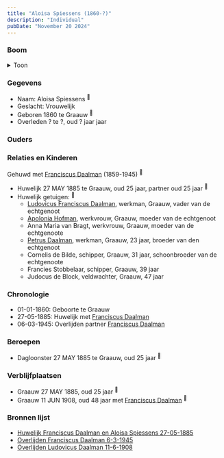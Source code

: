```yaml
---
title: "Aloisa Spiessens (1860-?)"
description: "Individual"
pubDate: "November 20 2024"
---
```


### Boom
<details><summary>Toon</summary>

![test](https://www.plantuml.com/plantuml/svg/ZP8xRy8m4CTtVueJ39sG0cbuAUBLagf39LIwT49EV0KhZXtv7A48vRlNGA2TgcxM-V_uwNGBSjowgb2CSgbBRda1AS_olJML5az66GlESat-2xLZ1oaGCcapXTSt5gMheS0YHKlN4JcqQ5nT8lkLcYbE12S602jZ1TgFWynoZKHnN72fPpC8MSFO0smkLSJOrT9PAYE9mxQKNeoQEi09NeDW44PmztQJrJfSXxxWz2LHYGRYQShJUfSQvnHEPz0V3mDuiPnNnryQoYkbTboBNMODKMeyaHVFONw6QGaIlu5CKbOHF7Ek2gxl38CHG7ST9b6o-gDx4C1slV48qUJV24DuMxv3V_8OtIpDZIUU7b48gVVdw97NVVheSNI1Ie8W68sXg-J-u6fKoXmzMCFQXVLwhOArz3y3ja0j_2by0m00)
</details>

### Gegevens
- Naam: Aloisa Spiessens <sup><a href="../s00393/" style="text-decoration:none" title="Huwelijk Franciscus Daalman en Aloisa Spiessens 27-05-1885">:link:</a></sup>
- Geslacht: Vrouwelijk
- Geboren 1860 te Graauw <sup><a href="../s00393/" style="text-decoration:none" title="Huwelijk Franciscus Daalman en Aloisa Spiessens 27-05-1885">:link:</a></sup>
- Overleden ? te ?, oud ? jaar jaar 

### Ouders

### Relaties en Kinderen

Gehuwd met [Franciscus Daalman](../i00227/) (1859-1945) <sup><a href="../s00393/" style="text-decoration:none" title="Huwelijk Franciscus Daalman en Aloisa Spiessens 27-05-1885">:link:</a></sup>
- Huwelijk 27 MAY 1885 te Graauw, oud 25 jaar, partner oud 25 jaar <sup><a href="../s00393/" style="text-decoration:none" title="Huwelijk Franciscus Daalman en Aloisa Spiessens 27-05-1885">:link:</a></sup>
- Huwelijk getuigen:  <sup><a href="../s00393/" style="text-decoration:none" title="Huwelijk Franciscus Daalman en Aloisa Spiessens 27-05-1885">:link:</a></sup>
  - [Ludovicus Franciscus Daalman](../i00029/), werkman, Graauw, vader van de echtgenoot
  - [Apolonia Hofman](../i00028/), werkvrouw, Graauw, moeder van de echtgenoot
  - Anna Maria van Bragt, werkvrouw, Graauw, moeder van de echtgenoote
  - [Petrus Daalman](../i00228/), werkman, Graauw, 23 jaar, broeder van den echtgenoot
  - Cornelis de Bilde, schipper, Graauw, 31 jaar, schoonbroeder van de echtgenoote
  - Francies Stobbelaar, schipper, Graauw, 39 jaar
  - Judocus de Block, veldwachter, Graauw, 47 jaar

### Chronologie
- 01-01-1860: Geboorte te Graauw
- 27-05-1885: Huwelijk met [Franciscus Daalman](../i00227/)
- 06-03-1945: Overlijden partner [Franciscus Daalman](../i00227/)

### Beroepen
- Dagloonster 27 MAY 1885 te Graauw, oud 25 jaar <sup><a href="../s00393/" style="text-decoration:none" title="Huwelijk Franciscus Daalman en Aloisa Spiessens 27-05-1885">:link:</a></sup>

### Verblijfplaatsen
- Graauw  27 MAY 1885, oud 25 jaar  <sup><a href="../s00393/" style="text-decoration:none" title="Huwelijk Franciscus Daalman en Aloisa Spiessens 27-05-1885">:link:</a></sup>
- Graauw  11 JUN 1908, oud 48 jaar met [Franciscus Daalman](../i00227/) <sup><a href="../s00402/" style="text-decoration:none" title="Overlijden Ludovicus Daalman 11-6-1908">:link:</a></sup>

### Bronnen lijst
- [Huwelijk Franciscus Daalman en Aloisa Spiessens 27-05-1885](../s00393/)
- [Overlijden Franciscus Daalman 6-3-1945](../s00405/)
- [Overlijden Ludovicus Daalman 11-6-1908](../s00402/)